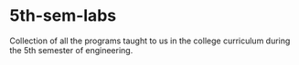 # 5th-sem-labs
Collection of all the programs taught to us in the college curriculum during the 5th semester of engineering.
